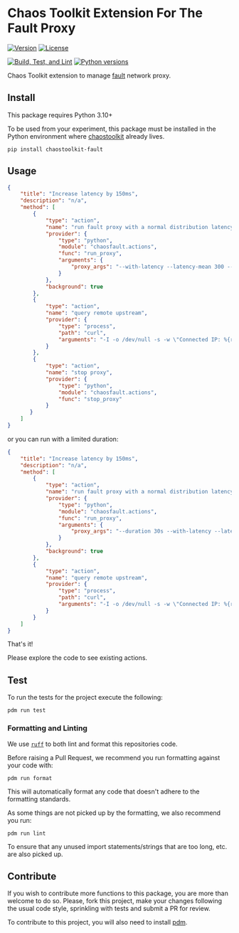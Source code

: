 # Chaos Toolkit Extension For The Fault Proxy

[![Version](https://img.shields.io/pypi/v/chaostoolkit-fault.svg)](https://img.shields.io/pypi/v/chaostoolkit-fault.svg)
[![License](https://img.shields.io/pypi/l/chaostoolkit-fault.svg)](https://img.shields.io/pypi/l/chaostoolkit-fault.svg)

[![Build, Test, and Lint](https://github.com/chaostoolkit-incubator/chaostoolkit-fault/actions/workflows/build.yaml/badge.svg)](https://github.com/chaostoolkit-incubator/chaostoolkit-fault/actions/workflows/build.yaml)
[![Python versions](https://img.shields.io/pypi/pyversions/chaostoolkit-fault.svg)](https://www.python.org/)

Chaos Toolkit extension to manage [fault](https://fault-project.com/) network proxy.

## Install

This package requires Python 3.10+

To be used from your experiment, this package must be installed in the Python
environment where [chaostoolkit][] already lives.

[chaostoolkit]: https://github.com/chaostoolkit/chaostoolkit

```console
pip install chaostoolkit-fault
```

## Usage

```json
{
    "title": "Increase latency by 150ms",
    "description": "n/a",
    "method": [
        {
            "type": "action",
            "name": "run fault proxy with a normal distribution latency",
            "provider": {
                "type": "python",
                "module": "chaosfault.actions",
                "func": "run_proxy",
                "arguments": {
                    "proxy_args": "--with-latency --latency-mean 300 --latency-stddev 50 --upstream '*'"
                }
            },
            "background": true
        },
        {
            "type": "action",
            "name": "query remote upstream",
            "provider": {
                "type": "process",
                "path": "curl",
                "arguments": "-I -o /dev/null -s -w \"Connected IP: %{remote_ip}\nTotal time: %{time_total}s\" -x http://localhost:8080 https://www.google.com"
            }
        },
        {
            "type": "action",
            "name": "stop proxy",
            "provider": {
                "type": "python",
                "module": "chaosfault.actions",
                "func": "stop_proxy"
            }
       }
    ]
}
```

or you can run with a limited duration:

```json
{
    "title": "Increase latency by 150ms",
    "description": "n/a",
    "method": [
        {
            "type": "action",
            "name": "run fault proxy with a normal distribution latency",
            "provider": {
                "type": "python",
                "module": "chaosfault.actions",
                "func": "run_proxy",
                "arguments": {
                    "proxy_args": "--duration 30s --with-latency --latency-mean 300 --latency-stddev 50 --upstream '*'"
                }
            },
            "background": true
        },
        {
            "type": "action",
            "name": "query remote upstream",
            "provider": {
                "type": "process",
                "path": "curl",
                "arguments": "-I -o /dev/null -s -w \"Connected IP: %{remote_ip}\nTotal time: %{time_total}s\" -x http://localhost:8080 https://www.google.com"
            }
        }
    ]
}
```


That's it!

Please explore the code to see existing actions.

## Test

To run the tests for the project execute the following:

```console
pdm run test
```

### Formatting and Linting

We use [`ruff`][ruff] to both lint and format this repositories code.

[ruff]: https://github.com/astral-sh/ruff

Before raising a Pull Request, we recommend you run formatting against your
code with:

```console
pdm run format
```

This will automatically format any code that doesn't adhere to the formatting
standards.

As some things are not picked up by the formatting, we also recommend you run:

```console
pdm run lint
```

To ensure that any unused import statements/strings that are too long, etc.
are also picked up.

## Contribute

If you wish to contribute more functions to this package, you are more than
welcome to do so. Please, fork this project, make your changes following the
usual code style, sprinkling with tests and submit a PR for
review.

To contribute to this project, you will also need to install [pdm][].

[pdm]: https://pdm-project.org/en/latest/
